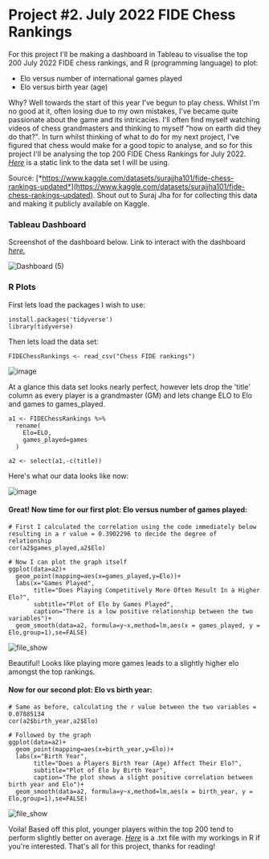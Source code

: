 # Project #2. July 2022 FIDE Chess Rankings

For this project I'll be making a dashboard in Tableau to visualise the top 200 July 2022 FIDE chess rankings, and R (programming language) to plot:

* Elo versus number of international games played
* Elo versus birth year (age)

Why? Well towards the start of this year I've begun to play chess. Whilst I'm no good at it, often losing due to my own mistakes, I've became quite passionate about the game and its intricacies. I'll often find myself watching videos of chess grandmasters and thinking to myself "how on earth did they do that?". In turn whilst thinking of what to do for my next project, I've figured that chess would make for a good topic to analyse, and so for this project I'll be analysing the top 200 FIDE Chess Rankings for July 2022. [*Here*](https://github.com/robertjspencer/robertjspencer.github.io/files/9365533/Chess.FIDE.Rankings.csv) is a static link to the data set I will be using.

Source: [*https://www.kaggle.com/datasets/surajjha101/fide-chess-rankings-updated*](https://www.kaggle.com/datasets/surajjha101/fide-chess-rankings-updated). Shout out to Suraj Jha for for collecting this data and making it publicly available on Kaggle.

### Tableau Dashboard

Screenshot of the dashboard below. Link to interact with the dashboard [*here.*](https://public.tableau.com/views/July2022Top200FIDEChessRankings/Dashboard?:language=en-US&:display_count=n&:origin=viz_share_link_)

![Dashboard (5)](https://user-images.githubusercontent.com/105367716/185417360-1a320077-2837-4a18-8e78-c7974c4892de.png)

### R Plots

First lets load the packages I wish to use:

```
install.packages('tidyverse')
library(tidyverse)
```

Then lets load the data set:

```
FIDEChessRankings <- read_csv("Chess FIDE rankings")
```

![image](https://user-images.githubusercontent.com/105367716/185618603-616169e7-ec39-47bd-bf08-500ad739a96a.png)

At a glance this data set looks nearly perfect, however lets drop the 'title' column as every player is a grandmaster (GM) and lets change ELO to Elo and games to games_played. 

```
a1 <- FIDEChessRankings %>%
  rename(
    Elo=ELO,
    games_played=games
  )

a2 <- select(a1,-c(title))
```
Here's what our data looks like now:

![image](https://user-images.githubusercontent.com/105367716/185619412-b1dea2d7-5ac6-4e7a-81d8-5e0895f28344.png)

#### Great! Now time for our first plot: Elo versus number of games played:

```
# First I calculated the correlation using the code immediately below resulting in a r value = 0.3902296 to decide the degree of relationship
cor(a2$games_played,a2$Elo)

# Now I can plot the graph itself
ggplot(data=a2)+
  geom_point(mapping=aes(x=games_played,y=Elo))+
  labs(x="Games Played",
       title="Does Playing Competitively More Often Result In a Higher Elo?",
       subtitle="Plot of Elo by Games Played",
       caption="There is a low positive relationship between the two variables")+
  geom_smooth(data=a2, formula=y~x,method=lm,aes(x = games_played, y = Elo,group=1),se=FALSE)
  ```
  
  
![file_show](https://user-images.githubusercontent.com/105367716/185625420-0b6296a8-d920-4f09-bb98-47e1ef84ba7e.png)

Beautiful! Looks like playing more games leads to a slightly higher elo amongst the top rankings.

#### Now for our second plot: Elo vs birth year:

```
# Same as before, calculating the r value between the two variables = 0.07885134
cor(a2$birth_year,a2$Elo)

# Followed by the graph
ggplot(data=a2)+
  geom_point(mapping=aes(x=birth_year,y=Elo))+
  labs(x="Birth Year",
       title="Does a Players Birth Year (Age) Affect Their Elo?",
       subtitle="Plot of Elo by Birth Year",
       caption="The plot shows a slight positive correlation between birth year and Elo")+
  geom_smooth(data=a2, formula=y~x,method=lm,aes(x = birth_year, y = Elo,group=1),se=FALSE)
```


![file_show](https://user-images.githubusercontent.com/105367716/185640237-2533a5e0-6e7b-49ff-a999-9b1988455081.png)

Voila! Based off this plot, younger players within the top 200 tend to perform slightly better on average. [*Here*](https://github.com/robertjspencer/robertjspencer.github.io/files/9382926/Project2Workings.txt) is a .txt file with my workings in R if you're interested. That's all for this project, thanks for reading!
